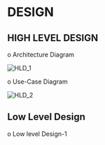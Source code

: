 # DESIGN

## HIGH LEVEL DESIGN

o Architecture Diagram

![HLD_1](https://user-images.githubusercontent.com/101494192/161322943-6978128a-e3a0-4347-a062-3f1ee99ef9b5.jpg)

o Use-Case Diagram

![HLD_2](https://user-images.githubusercontent.com/101494192/161324374-081a2939-5146-43fa-9993-dcf7617647f8.jpg)

## Low Level Design

o Low level Design-1






